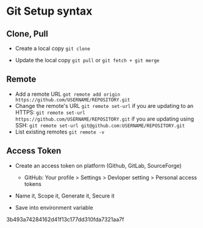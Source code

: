 # Git Setup syntax

## Clone, Pull

- Create a local copy
`git clone`

- Update the local copy
`git pull` or
`git fetch + git merge`

## Remote

- Add a remote URL
`got remote add origin https://github.com/USERNAME/REPOSITORY.git`
- Change the remote's URL
`git remote set-url`
if you are updating to an HTTPS:
`git remote set-url https://github.com/USERNAME/REPOSITORY.git`
if you are updating using SSH:
`git remote set-url git@github.com:USERNAME/REPOSITORY.git`
- List existing remotes
`git remote -v`

## Access Token

- Create an access token on platform (Github, GitLab, SourceForge)
  - GitHub: Your profile > Settings > Devloper setting > Personal access tokens

- Name it, Scope it, Generate it, Secure it

- Save into environment variable

3b493a74284162d41f13c177dd310fda7321aa7f
